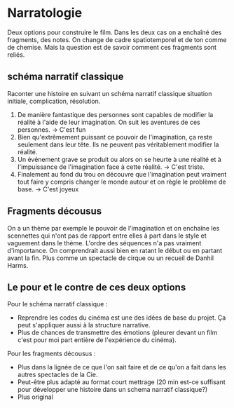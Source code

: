 # Narratologie

Deux options pour construire le film. Dans les deux cas on a enchaîné des fragments, des notes. On change de cadre spatiotemporel et de ton comme de chemise. Mais la question est de savoir comment ces fragments sont reliés.

## schéma narratif classique

Raconter une histoire en suivant un schéma narratif classique situation initiale, complication, résolution.

1. De manière fantastique des personnes sont capables de modifier la réalité à l'aide de leur imagination. On suit les aventures de ces personnes. -> C'est fun
2. Bien qu'extrêmement puissant ce pouvoir de l'imagination, ça reste seulement dans leur tête. Ils ne peuvent pas véritablement modifier la réalité.
3. Un événement grave se produit ou alors on se heurte à une réalité et à l'impuissance de l'imagination face à cette réalité. -> C'est triste.
4. Finalement au fond du trou on découvre que l'imagination peut vraiment tout faire y compris changer le monde autour et on règle le problème de base. -> C'est joyeux


## Fragments décousus

On a un thème par exemple le pouvoir de l'imagination et on enchaîne les scennettes qui n'ont pas de rapport entre elles à part dans le style et vaguement dans le thème. L'ordre des séquences n'a pas vraiment d'importance. On comprendrait aussi bien en ratant le début ou en partant avant la fin. Plus comme un spectacle de cirque ou un recueil de Danhil Harms.

## Le pour et le contre de ces deux options 

Pour le schéma narratif classique :

- Reprendre les codes du cinéma est une des idées de base du projet. Ça peut s'appliquer aussi à la structure narrative.
- Plus de chances de transmettre des émotions (pleurer devant un film c'est pour moi part entière de l'expérience du cinéma).

Pour les fragments décousus :

- Plus dans la lignée de ce que l'on sait faire et de ce qu'on a fait dans les autres spectacles de la Cie.
- Peut-être plus adapté au format court mettrage (20 min est-ce suffisant pour développer une histoire dans un schema narratif classique?)
- Plus original
